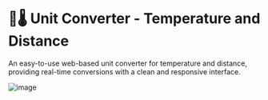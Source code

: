 # 📏🌡️ Unit Converter - Temperature and Distance

An easy-to-use web-based unit converter for temperature and distance, providing real-time conversions with a clean and responsive interface.

![image](https://github.com/AtharvNikam62/Unit_Converter/assets/70836438/32c8ce3e-187e-48af-ab35-06c63623562e)

